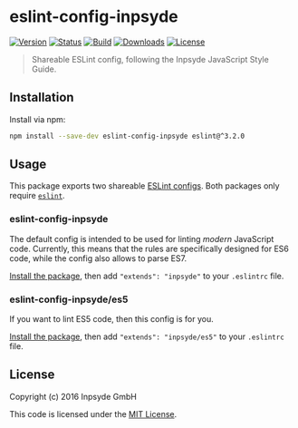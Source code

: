 # eslint-config-inpsyde

[![Version](https://img.shields.io/npm/v/eslint-config-inpsyde.svg)](https://www.npmjs.com/package/eslint-config-inpsyde)
[![Status](https://img.shields.io/badge/status-active-brightgreen.svg)](https://www.npmjs.com/package/eslint-config-inpsyde)
[![Build](https://img.shields.io/travis/inpsyde/javascript.svg)](http://travis-ci.org/inpsyde/javascript)
[![Downloads](https://img.shields.io/npm/dt/eslint-config-inpsyde.svg)](https://www.npmjs.com/package/eslint-config-inpsyde)
[![License](https://img.shields.io/npm/l/eslint-config-inpsyde.svg)](https://www.npmjs.com/package/eslint-config-inpsyde)

> Shareable ESLint config, following the Inpsyde JavaScript Style Guide.

## Installation

Install via npm:

```sh
npm install --save-dev eslint-config-inpsyde eslint@^3.2.0
```

## Usage

This package exports two shareable [ESLint configs](http://eslint.org/docs/user-guide/configuring).
Both packages only require [`eslint`](https://www.npmjs.com/package/eslint).

### eslint-config-inpsyde

The default config is intended to be used for linting _modern_ JavaScript code.
Currently, this means that the rules are specifically designed for ES6 code, while the config also allows to parse ES7.

[Install the package](#installation), then add `"extends": "inpsyde"` to your `.eslintrc` file.

### eslint-config-inpsyde/es5

If you want to lint ES5 code, then this config is for you.

[Install the package](#installation), then add `"extends": "inpsyde/es5"` to your `.eslintrc` file.

## License

Copyright (c) 2016 Inpsyde GmbH

This code is licensed under the [MIT License](LICENSE).
